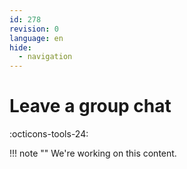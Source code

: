 ```yaml
---
id: 278
revision: 0
language: en
hide:
  - navigation
---
```


# Leave a group chat

 :octicons-tools-24:

!!! note ""
     We're working on this content.
